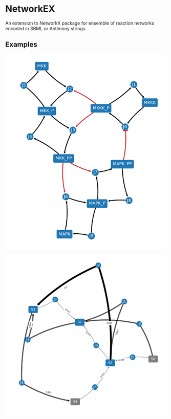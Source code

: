 # NetworkEX
An extension to NetworkX package for ensemble of reaction networks encoded in SBML or Antimony strings.

## Examples
![MAPK signaling cascade (BIOMD0000000010)](./images/mapk.png)

![Weighted network](./images/weighted.png)